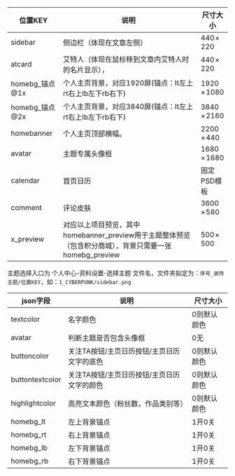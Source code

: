 
位置KEY|说明|尺寸大小
---|---|---
sidebar|侧边栏（体现在文章左侧）|440 × 220
atcard|艾特人（体现在鼠标移到文章内艾特人时的名片显示），|440 × 220
homebg_锚点@1x|个人主页背景，对应1920屏(锚点：lt左上rt右上lb左下rb右下)|1920 × 1080
homebg_锚点@2x|个人主页背景，对应3840屏(锚点：lt左上rt右上lb左下rb右下)|3840 × 2160
homebanner|个人主页顶部横幅。|2200 × 440
avatar|主题专属头像框|1680 × 1680
calendar|首页日历|固定PSD模板
comment|评论皮肤|3600 × 580
x_preview|对应以上项目预览，其中homebanner_preview用于主题整体预览（包含积分商城），背景只需要一张homebg_preview|500 × 500

主题选择入口为 个人中心-资料设置-选择主题
文件名，文件夹拟定为：`序号_装饰主题/位置KEY`，如：`1_CYBERPUNK/sidebar.png`

json字段|说明|尺寸大小
---|---|---
textcolor|名字颜色|0则默认颜色
avatar|判断主题是否包含头像框|0无
buttoncolor|关注TA按钮/主页日历按钮/主页日历文字的底色|0则默认颜色
buttontextcolor|关注TA按钮/主页日历按钮/主页日历文字的颜色|0则默认颜色
highlightcolor|高亮文本颜色（粉丝数，作品类别等）|0则默认颜色
homebg_lt|左上背景锚点|1开0关
homebg_rt|右上背景锚点|1开0关
homebg_lb|左下背景锚点|1开0关
homebg_rb|右下背景锚点|1开0关
